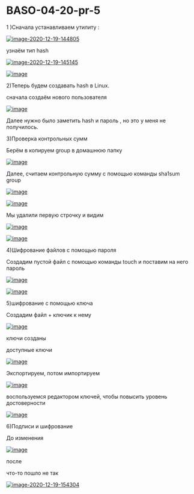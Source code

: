 # BASO-04-20-pr-5

1 )Сначала устанавливаем утилиту :

<a href="https://ibb.co/J5x9VJF"><img src="https://i.ibb.co/J5x9VJF/image-2020-12-19-144805.png" alt="image-2020-12-19-144805" border="0"></a>

узнаём тип hash

<a href="https://ibb.co/1z5FKPX"><img src="https://i.ibb.co/1z5FKPX/image-2020-12-19-145145.png" alt="image-2020-12-19-145145" border="0"></a>

<a href="https://ibb.co/9vqYkjB"><img src="https://i.ibb.co/9vqYkjB/image.png" alt="image" border="0"></a>


2)Теперь будем создавать hash в Linux.

сначала создаём нового пользователя

<a href="https://ibb.co/YDmN13p"><img src="https://i.ibb.co/YDmN13p/image.png" alt="image" border="0"></a>

Далее нужно было заметить hash и пароль , но это у меня не получилось.

3)Проверка контрольных сумм

Берём в копируем group в домашнюю папку

<a href="https://ibb.co/6w2VGJJ"><img src="https://i.ibb.co/6w2VGJJ/image.png" alt="image" border="0"></a>

Далее, считаем контрольную сумму с помощью команды sha1sum group

<a href="https://ibb.co/FxJK597"><img src="https://i.ibb.co/FxJK597/image.png" alt="image" border="0"></a>


<a href="https://ibb.co/QNxqmxB"><img src="https://i.ibb.co/QNxqmxB/image.png" alt="image" border="0"></a>

Мы удалили первую строчку и видим 

<a href="https://ibb.co/XY4fR1v"><img src="https://i.ibb.co/XY4fR1v/image.png" alt="image" border="0"></a>

<a href="https://ibb.co/yy6mGHK"><img src="https://i.ibb.co/yy6mGHK/image.png" alt="image" border="0"></a>

4)Шифрование файлов с помощью пароля

Создадим пустой файл с помощью команды touch и поставим на него пароль

<a href="https://ibb.co/kKvCqv3"><img src="https://i.ibb.co/kKvCqv3/image.png" alt="image" border="0"></a>

<a href="https://ibb.co/XJtcmc3"><img src="https://i.ibb.co/XJtcmc3/image.png" alt="image" border="0"></a>

5)шифрование с помощью ключа

Создадим файл + ключик к нему

<a href="https://ibb.co/8YjF6jq"><img src="https://i.ibb.co/8YjF6jq/image.png" alt="image" border="0"></a>

ключи созданы

доступные ключи 

<a href="https://ibb.co/rbSfkxH"><img src="https://i.ibb.co/rbSfkxH/image.png" alt="image" border="0"></a>

Экспортируем, потом импортируем

<a href="https://ibb.co/S3cZ9n1"><img src="https://i.ibb.co/S3cZ9n1/image.png" alt="image" border="0"></a>

воспользуемся редактором ключей, чтобы повысить уровень достоверности

<a href="https://ibb.co/0CRZhpP"><img src="https://i.ibb.co/0CRZhpP/image.png" alt="image" border="0"></a>

6)Подписи и шифрование

До изменения 

<a href="https://ibb.co/Vm0JjtT"><img src="https://i.ibb.co/Vm0JjtT/image.png" alt="image" border="0"></a>

после

что-то пошло не так 

<a href="https://ibb.co/BKmfhWD"><img src="https://i.ibb.co/BKmfhWD/image-2020-12-19-154304.png" alt="image-2020-12-19-154304" border="0"></a>






